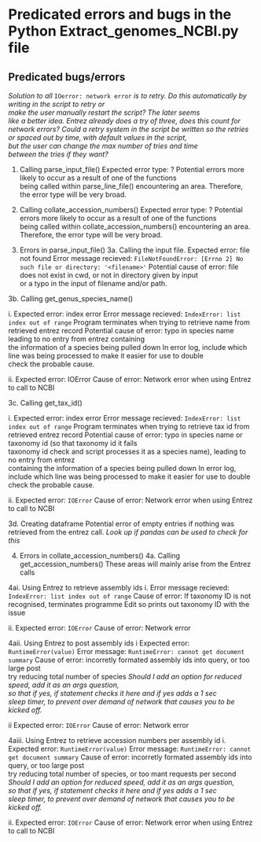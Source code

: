 # Predicated errors and bugs in the Python Extract_genomes_NCBI.py file

## Predicated bugs/errors

_Solution to all_ `IOerror: network error` _is to retry._
_Do this automatically by writing in the script to retry or_\
_make the user manually restart the script? The later seems_\
_like a better idea. Entrez already does a try of three,_
_does this count for network errors?_
_Could a retry system in the script be written so the retries_\
_or spaced out by time, with default values in the script,_\
_but the user can change the max number of tries and time_\
_between the tries if they want?_

1. Calling parse_input_file()
Expected error type: ?
Potential errors more likely to occur as a result of one of the functions\
being called within parse_line_file() encountering an area. Therefore,\
the error type will be very broad.

2. Calling collate_accession_numbers()
Expected error type: ?
Potential errors more likely to occur as a result of one of the functions\
being called within collate_accession_numbers() encountering an area.\
Therefore, the error type will be very broad.

3. Errors in parse_input_file()
3a. Calling the input file.
Expected error: file not found
Error message recieved: `FileNotFoundError: [Errno 2] No such file or directory: '<filename>'`
Potential cause of error: file does not exist in cwd, or not in directory given by input\
or a typo in the input of filename and/or path.

3b. Calling get_genus_species_name()

i. 
Expected error: index error
Error message recieved: `IndexError: list index out of range`
Program terminates when trying to retrieve name from retrieved entrez record
Potential cause of error: typo in species name leading to no entry from entrez containing\
the information of a species being pulled down
In error log, include which line was being processed to make it easier for use to double\
check the probable cause.

ii.
Expected error: IOError
Cause of error: Network error when using Entrez to call to NCBI

3c. Calling get_tax_id()

i.
Expected error: index error
Error message recieved: `IndexError: list index out of range`
Program terminates when trying to retrieve tax id from retrieved entrez record
Potential cause of error: typo in species name or taxonomy id (so that taxonomy id it fails\
taxonomy id check and script processes it as a species name), leading to no entry from entrez\
containing the information of a species being pulled down
In error log, include which line was being processed to make it easier for use to double\
check the probable cause.

ii.
Expected error: `IOError`
Cause of error: Network error when using Entrez to call to NCBI

3d. Creating dataframe
Potential error of empty entries if nothing was retrieved from the entrez call.
_Look up if pandas can be used to check for this_

4. Errors in collate_accession_numbers()
4a. Calling get_accession_numbers()
These areas will mainly arise from the Entrez calls

4ai. Using Entrez to retrieve assembly ids
i.
Error message recieved: `IndexError: list index out of range`
Cause of error: If taxonomy ID is not recognised, terminates programme
Edit so prints out taxonomy ID with the issue

ii.
Expected error: `IOError`
Cause of error: Network error

4aii. Using Entrez to post assembly ids
i
Expected error: `RuntimeError(value)`
Error message: `RuntimeError: cannot get document summary`
Cause of error: incorretly formated assembly ids into query, or too large post\
try reducing total number of species
_Should I add an option for reduced speed, add it as an args question,_\
_so that if yes, if statement checks it here and if yes adds a 1 sec_\
_sleep timer, to prevent over demand of network that causes you to be_\
_kicked off._

ii
Expected error: `IOError`
Cause of error: Network error

4aiii. Using Entrez to retrieve accession numbers per assembly id
i.
Expected error: `RuntimeError(value)`
Error message: `RuntimeError: cannot get document summary`
Cause of error: incorretly formated assembly ids into query, or too large post\
try reducing total number of species, or too mant requests per second
_Should I add an option for reduced speed, add it as an args question,_\
_so that if yes, if statement checks it here and if yes adds a 1 sec_\
_sleep timer, to prevent over demand of network that causes you to be_\
_kicked off._

ii.
Expected error: `IOError`
Cause of error: Network error when using Entrez to call to NCBI
